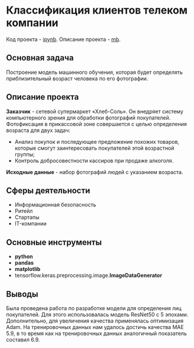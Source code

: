 # Классификация клиентов телеком компании
Код проекта - [ipynb][1]. Описание проекта - [mb][2].

[1]: https://github.com/ElizavetaKondratenko/yandex-praktikum-ds-projects/blob/main/16-%D0%BA%D0%BB%D0%B0%D1%81%D1%81%D0%B8%D1%84%D0%B8%D0%BA%D0%B0%D1%86%D0%B8%D1%8F-%D0%BA%D0%BB%D0%B8%D0%B5%D0%BD%D1%82%D0%BE%D0%B2-%D1%82%D0%B5%D0%BB%D0%B5%D0%BA%D0%BE%D0%BC-%D0%BA%D0%BE%D0%BC%D0%BF%D0%B0%D0%BD%D0%B8%D0%B8/P16-telecom.ipynb
[2]: https://github.com/ElizavetaKondratenko/yandex-praktikum-ds-projects/edit/main/16-%D0%BA%D0%BB%D0%B0%D1%81%D1%81%D0%B8%D1%84%D0%B8%D0%BA%D0%B0%D1%86%D0%B8%D1%8F-%D0%BA%D0%BB%D0%B8%D0%B5%D0%BD%D1%82%D0%BE%D0%B2-%D1%82%D0%B5%D0%BB%D0%B5%D0%BA%D0%BE%D0%BC-%D0%BA%D0%BE%D0%BC%D0%BF%D0%B0%D0%BD%D0%B8%D0%B8/README.md

## Основная задача

Построение модель машинного обучения, которая будет определять приблизительный возраст человека по его фотографии. 

## Описание проекта

**Заказчик** - сетевой супермаркет «Хлеб-Соль». Он внедряет систему компьютерного зрения для обработки фотографий покупателей. Фотофиксация в прикассовой зоне совершается с целью определения возраста для двух задач:
* Анализ покупок и последующее предложение похожих товаров, которые смогут заинтересовать покупателей этой возрастной группы;
* Контроль добросовестности кассиров при продаже алкоголя.

**Исходные данные** - набор фотографий людей с указанием возраста.

## Сферы деятельности

* Информационная безопасность 
* Ритейл 
* Стартапы
* IT-компании

## Основные инструменты

- **python**
- **pandas**
- **matplotlib**
- tensorflow.keras.preprocessing.image.**ImageDataGenerator**

## Выводы

Была проведена работа по разработке модели для определения лиц покупателей. Для этого использовалась модель ResNet50 с 5 эпохами. Дополнительно, для увеличения качества применялась оптимизация Adam. На тренировочных данных нам удалось достичь качества MAE 5.9, в то время как на тренировочных данных аналогичный показатель составил 6.9.
